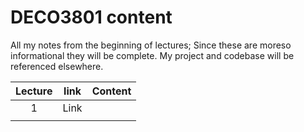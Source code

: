 # DECO3801 content

All my notes from the beginning of lectures; Since these are moreso informational they will be complete. My project and codebase will be referenced elsewhere.

| Lecture | link | Content |
| :-----: | ---- | ------- |
|    1    |  Link|         |
|         |      |         |

